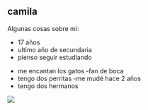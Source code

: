 
## camila 
<p>
Algunas cosas sobre mi:
</p>
<ul>
<li>17 años
<li>ultimo año de secundaria
<li>pienso seguir estudiando</li>
</li>
</ul>

- me encantan los gatos
-fan de boca
- tengo dos perritas 
-me mudé hace 2 años
- tengo dos hermanos 




![](https://upload.wikimedia.org/wikipedia/commons/8/83/Escudo_del_Club_Atl%C3%A9tico_Boca_Juniors.svg)